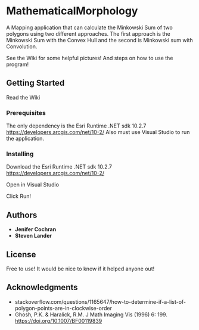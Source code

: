 # MathematicalMorphology

A Mapping application that can calculate the Minkowski Sum of two polygons using two different approaches.
The first approach is the Minkowski Sum with the Convex Hull and the second is Minkowski sum with Convolution.

See the Wiki for some helpful pictures! And steps on how to use the program!


## Getting Started
Read the Wiki


### Prerequisites

The only dependency is the Esri Runtime .NET sdk 10.2.7 https://developers.arcgis.com/net/10-2/
Also must use Visual Studio to run the application.


### Installing

Download the Esri Runtime .NET sdk 10.2.7 https://developers.arcgis.com/net/10-2/

Open in Visual Studio

Click Run!


## Authors

* **Jenifer Cochran**
* **Steven Lander**


## License

Free to use! It would be nice to know if it helped anyone out!

## Acknowledgments

* stackoverflow.com/questions/1165647/how-to-determine-if-a-list-of-polygon-points-are-in-clockwise-order
* Ghosh, P.K. & Haralick, R.M. J Math Imaging Vis (1996) 6: 199. https://doi.org/10.1007/BF00119839
